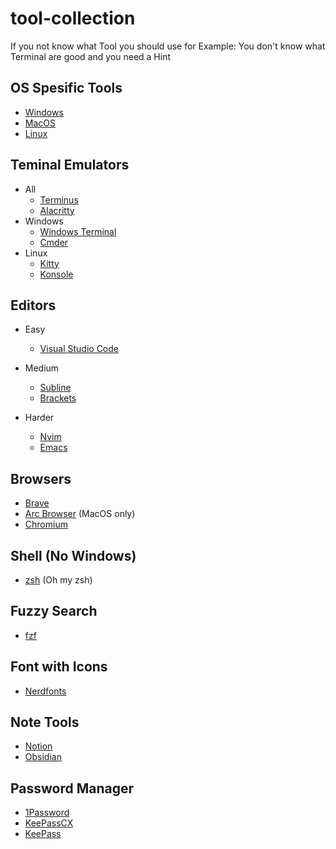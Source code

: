 # tool-collection
If you not know what Tool you should use for Example: You don't know what Terminal are good and you need a Hint

## OS Spesific Tools
- [Windows]()
- [MacOS]()
- [Linux]()

## Teminal Emulators
- All
  - [Terminus](https://termius.com/)
  - [Alacritty](https://alacritty.org/)
- Windows
  - [Windows Terminal](https://apps.microsoft.com/detail/9N0DX20HK701?hl=en-US&gl=US)
  - [Cmder](https://cmder.app/)
- Linux
  - [Kitty](https://sw.kovidgoyal.net/kitty/)
  - [Konsole](https://konsole.kde.org/)
    
## Editors
- Easy
  - [Visual Studio Code](https://code.visualstudio.com/)

- Medium
  - [Subline](https://www.sublimetext.com/)
  - [Brackets](https://brackets.io/)

- Harder
  - [Nvim]()
  - [Emacs](https://www.gnu.org/software/emacs/)

## Browsers
- [Brave](https://brave.com/de/)
- [Arc Browser](https://arc.net/) (MacOS only)
- [Chromium](https://www.chromium.org/getting-involved/download-chromium/)
  
## Shell (No Windows)
- [zsh](https://ohmyz.sh/) (Oh my zsh)

## Fuzzy Search
- [fzf](https://github.com/junegunn/fzf)

## Font with Icons
- [Nerdfonts](https://www.nerdfonts.com/)

## Note Tools
- [Notion](https://www.notion.so/)
- [Obsidian](https://obsidian.md/)

## Password Manager
- [1Password](https://1password.com/)
- [KeePassCX](https://keepassxc.org/)
- [KeePass](https://keepass.info/)
